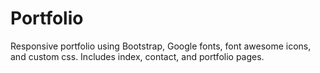 # Portfolio
Responsive portfolio using Bootstrap, Google fonts, font awesome icons, and custom css. 
Includes index, contact, and portfolio pages.
